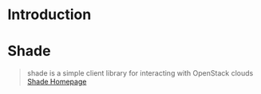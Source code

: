 # Introduction

# Shade

> shade is a simple client library for interacting with OpenStack clouds [Shade Homepage](http://docs.openstack.org/infra/shade/)
